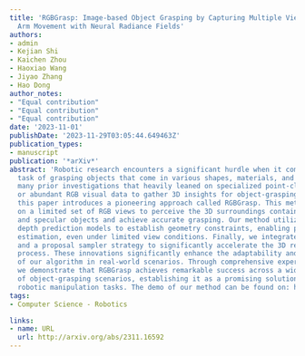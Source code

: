 ```yaml
---
title: 'RGBGrasp: Image-based Object Grasping by Capturing Multiple Views during Robot
  Arm Movement with Neural Radiance Fields'
authors:
- admin
- Kejian Shi
- Kaichen Zhou
- Haoxiao Wang
- Jiyao Zhang
- Hao Dong
author_notes:
- "Equal contribution"
- "Equal contribution"
- "Equal contribution"
date: '2023-11-01'
publishDate: '2023-11-29T03:05:44.649463Z'
publication_types:
- manuscript
publication: '*arXiv*'
abstract: 'Robotic research encounters a significant hurdle when it comes to the intricate
  task of grasping objects that come in various shapes, materials, and textures. Unlike
  many prior investigations that heavily leaned on specialized point-cloud cameras
  or abundant RGB visual data to gather 3D insights for object-grasping missions,
  this paper introduces a pioneering approach called RGBGrasp. This method depends
  on a limited set of RGB views to perceive the 3D surroundings containing transparent
  and specular objects and achieve accurate grasping. Our method utilizes pre-trained
  depth prediction models to establish geometry constraints, enabling precise 3D structure
  estimation, even under limited view conditions. Finally, we integrate hash encoding
  and a proposal sampler strategy to significantly accelerate the 3D reconstruction
  process. These innovations significantly enhance the adaptability and effectiveness
  of our algorithm in real-world scenarios. Through comprehensive experimental validation,
  we demonstrate that RGBGrasp achieves remarkable success across a wide spectrum
  of object-grasping scenarios, establishing it as a promising solution for real-world
  robotic manipulation tasks. The demo of our method can be found on: https://sites.google.com/view/rgbgrasp'
tags:
- Computer Science - Robotics

links:
- name: URL
  url: http://arxiv.org/abs/2311.16592
---
```

